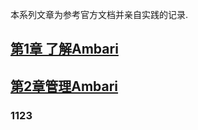 本系列文章为参考官方文档并亲自实践的记录.

## [第1章 了解Ambari](https://docs.hortonworks.com/HDPDocuments/Ambari-2.6.2.0/bk_ambari-views/content/ch_understanding_ambari_views.html[])

## [第2章管理Ambari](https://docs.hortonworks.com/HDPDocuments/Ambari-2.6.2.0/bk_ambari-views/content/ch_administering_ambari_views.html)

### 1123







